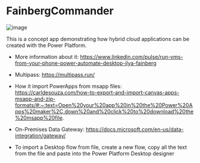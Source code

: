 # FainbergCommander
![image](https://user-images.githubusercontent.com/32096531/153534615-052295ff-aa7d-4aaa-b1c2-803312abc815.png)

This is a concept app demonstrating how hybrid cloud applications can be created with the Power Platform.

* More information about it: https://www.linkedin.com/pulse/run-vms-from-your-phone-power-automate-desktop-ilya-fainberg

* Multipass: https://multipass.run/

* How it import PowerApps from msapp files: https://carldesouza.com/how-to-export-and-import-canvas-apps-msapp-and-zip-formats/#:~:text=Open%20your%20app%20in%20the%20Power%20Apps%20maker%2C,down%20and%20click%20to%20download%20the%20msapp%20file.

* On-Premises Data Gateway: https://docs.microsoft.com/en-us/data-integration/gateway/

* To import a Desktop flow from file, create a new flow, copy all the text from the file and paste into the Power Platform Desktop designer
